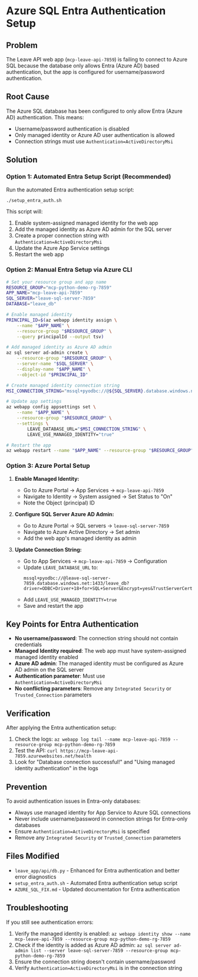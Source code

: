 # Azure SQL Entra Authentication Setup

## Problem
The Leave API web app (`mcp-leave-api-7859`) is failing to connect to Azure SQL because the database only allows Entra (Azure AD) based authentication, but the app is configured for username/password authentication.

## Root Cause
The Azure SQL database has been configured to only allow Entra (Azure AD) authentication. This means:
- Username/password authentication is disabled
- Only managed identity or Azure AD user authentication is allowed
- Connection strings must use `Authentication=ActiveDirectoryMsi`

## Solution

### Option 1: Automated Entra Setup Script (Recommended)
Run the automated Entra authentication setup script:
```bash
./setup_entra_auth.sh
```

This script will:
1. Enable system-assigned managed identity for the web app
2. Add the managed identity as Azure AD admin for the SQL server
3. Create a proper connection string with `Authentication=ActiveDirectoryMsi`
4. Update the Azure App Service settings
5. Restart the web app

### Option 2: Manual Entra Setup via Azure CLI
```bash
# Set your resource group and app name
RESOURCE_GROUP="mcp-python-demo-rg-7859"
APP_NAME="mcp-leave-api-7859"
SQL_SERVER="leave-sql-server-7859"
DATABASE="leave_db"

# Enable managed identity
PRINCIPAL_ID=$(az webapp identity assign \
    --name "$APP_NAME" \
    --resource-group "$RESOURCE_GROUP" \
    --query principalId --output tsv)

# Add managed identity as Azure AD admin
az sql server ad-admin create \
    --resource-group "$RESOURCE_GROUP" \
    --server-name "$SQL_SERVER" \
    --display-name "$APP_NAME" \
    --object-id "$PRINCIPAL_ID"

# Create managed identity connection string
MSI_CONNECTION_STRING="mssql+pyodbc://@${SQL_SERVER}.database.windows.net:1433/${DATABASE}?driver=ODBC+Driver+18+for+SQL+Server&Encrypt=yes&TrustServerCertificate=no&Connection+Timeout=30&Authentication=ActiveDirectoryMsi"

# Update app settings
az webapp config appsettings set \
    --name "$APP_NAME" \
    --resource-group "$RESOURCE_GROUP" \
    --settings \
        LEAVE_DATABASE_URL="$MSI_CONNECTION_STRING" \
        LEAVE_USE_MANAGED_IDENTITY="true"

# Restart the app
az webapp restart --name "$APP_NAME" --resource-group "$RESOURCE_GROUP"
```

### Option 3: Azure Portal Setup
1. **Enable Managed Identity:**
   - Go to Azure Portal → App Services → `mcp-leave-api-7859`
   - Navigate to Identity → System assigned → Set Status to "On"
   - Note the Object (principal) ID

2. **Configure SQL Server Azure AD Admin:**
   - Go to Azure Portal → SQL servers → `leave-sql-server-7859`
   - Navigate to Azure Active Directory → Set admin
   - Add the web app's managed identity as admin

3. **Update Connection String:**
   - Go to App Services → `mcp-leave-api-7859` → Configuration
   - Update `LEAVE_DATABASE_URL` to:
     ```
     mssql+pyodbc://@leave-sql-server-7859.database.windows.net:1433/leave_db?driver=ODBC+Driver+18+for+SQL+Server&Encrypt=yes&TrustServerCertificate=no&Connection+Timeout=30&Authentication=ActiveDirectoryMsi
     ```
   - Add `LEAVE_USE_MANAGED_IDENTITY=true`
   - Save and restart the app

## Key Points for Entra Authentication
- **No username/password**: The connection string should not contain credentials
- **Managed Identity required**: The web app must have system-assigned managed identity enabled
- **Azure AD admin**: The managed identity must be configured as Azure AD admin on the SQL server
- **Authentication parameter**: Must use `Authentication=ActiveDirectoryMsi`
- **No conflicting parameters**: Remove any `Integrated Security` or `Trusted_Connection` parameters

## Verification
After applying the Entra authentication setup:
1. Check the logs: `az webapp log tail --name mcp-leave-api-7859 --resource-group mcp-python-demo-rg-7859`
2. Test the API: `curl https://mcp-leave-api-7859.azurewebsites.net/health`
3. Look for "Database connection successful!" and "Using managed identity authentication" in the logs

## Prevention
To avoid authentication issues in Entra-only databases:
- Always use managed identity for App Service to Azure SQL connections
- Never include username/password in connection strings for Entra-only databases
- Ensure `Authentication=ActiveDirectoryMsi` is specified
- Remove any `Integrated Security` or `Trusted_Connection` parameters

## Files Modified
- `leave_app/api/db.py` - Enhanced for Entra authentication and better error diagnostics
- `setup_entra_auth.sh` - Automated Entra authentication setup script
- `AZURE_SQL_FIX.md` - Updated documentation for Entra authentication

## Troubleshooting
If you still see authentication errors:
1. Verify the managed identity is enabled: `az webapp identity show --name mcp-leave-api-7859 --resource-group mcp-python-demo-rg-7859`
2. Check if the identity is added as Azure AD admin: `az sql server ad-admin list --server leave-sql-server-7859 --resource-group mcp-python-demo-rg-7859`
3. Ensure the connection string doesn't contain username/password
4. Verify `Authentication=ActiveDirectoryMsi` is in the connection string
